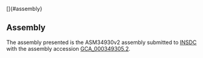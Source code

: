 []{#assembly}

Assembly
--------

The assembly presented is the ASM34930v2 assembly submitted to
[INSDC](http://www.insdc.org) with the assembly accession
[GCA\_000349305.2](http://www.ebi.ac.uk/ena/data/view/GCA_000349305.2).
